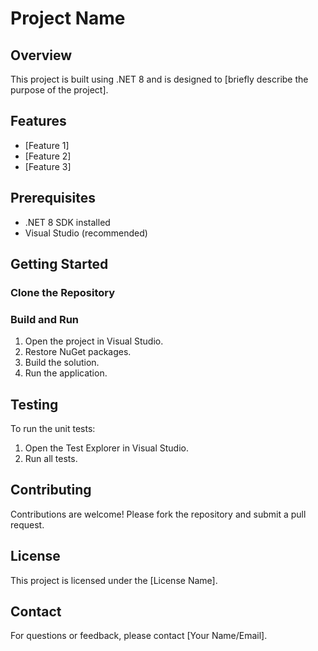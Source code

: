 # Project Name  

## Overview  
This project is built using .NET 8 and is designed to [briefly describe the purpose of the project].  

## Features  
- [Feature 1]  
- [Feature 2]  
- [Feature 3]  

## Prerequisites  
- .NET 8 SDK installed  
- Visual Studio (recommended)  

## Getting Started  

### Clone the Repository
### Build and Run  
1. Open the project in Visual Studio.  
2. Restore NuGet packages.  
3. Build the solution.  
4. Run the application.  

## Testing  
To run the unit tests:  
1. Open the Test Explorer in Visual Studio.  
2. Run all tests.  

## Contributing  
Contributions are welcome! Please fork the repository and submit a pull request.  

## License  
This project is licensed under the [License Name].  

## Contact  
For questions or feedback, please contact [Your Name/Email].

